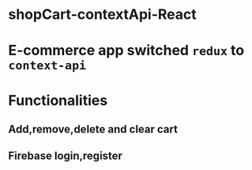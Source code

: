 # shopCart-contextApi-React
# E-commerce app switched `redux` to `context-api`

# Functionalities
## Add,remove,delete and clear cart
## Firebase login,register


